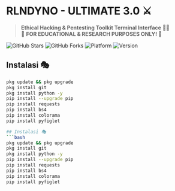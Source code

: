 # RLNDYNO - ULTIMATE 3.0 ⚔️
> **Ethical Hacking & Pentesting Toolkit Terminal Interface** 👨‍💻  
> 🚨 **FOR EDUCATIONAL & RESEARCH PURPOSES ONLY!** 🚨

![GitHub Stars](https://img.shields.io/github/stars/Rolandino23/RLNDYNO-Ultimate?style=flat-square)
![GitHub Forks](https://img.shields.io/github/forks/Rolandino23/RLNDYNO-Ultimate?style=flat-square)
![Platform](https://img.shields.io/badge/platform-Termux%2FLinux-lightgrey?logo=linux)
![Version](https://img.shields.io/badge/version-3.0-orange)

## Instalasi 🎭
```bash
pkg update && pkg upgrade
pkg install git
pkg install python -y
pip install --upgrade pip
pip install requests
pip install bs4
pip install colorama
pip install pyfiglet

## Instalasi 🎭
```bash
pkg update && pkg upgrade
pkg install git
pkg install python -y
pip install --upgrade pip
pip install requests
pip install bs4
pip install colorama
pip install pyfiglet

